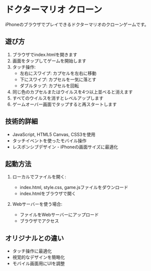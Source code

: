 # ドクターマリオ クローン

iPhoneのブラウザでプレイできるドクターマリオのクローンゲームです。

## 遊び方

1. ブラウザでindex.htmlを開きます
2. 画面をタップしてゲームを開始します
3. タッチ操作:
   - 左右にスワイプ: カプセルを左右に移動
   - 下にスワイプ: カプセルを一気に落とす
   - ダブルタップ: カプセルを回転
4. 同じ色のカプセルまたはウイルスを4つ以上並べると消えます
5. すべてのウイルスを消すとレベルアップします
6. ゲームオーバー画面でタップすると再スタートします

## 技術的詳細

- JavaScript, HTML5 Canvas, CSS3を使用
- タッチイベントを使ったモバイル操作
- レスポンシブデザイン - iPhoneの画面サイズに最適化

## 起動方法

1. ローカルでファイルを開く:
   - index.html, style.css, game.jsファイルをダウンロード
   - index.htmlをブラウザで開く

2. Webサーバーを使う場合:
   - ファイルをWebサーバーにアップロード
   - ブラウザでアクセス

## オリジナルとの違い

- タッチ操作に最適化
- 視覚的なデザインを簡略化
- モバイル画面用にUIを調整 